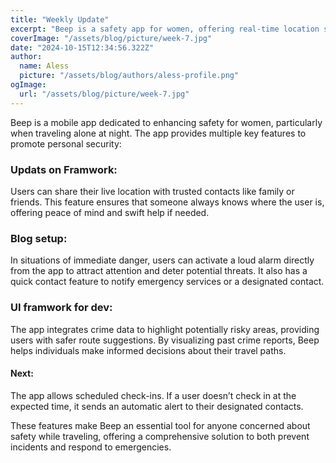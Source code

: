 ```yaml
---
title: "Weekly Update"
excerpt: "Beep is a safety app for women, offering real-time location sharing, emergency alerts, and crime data mapping to ensure secure travel, especially at night."
coverImage: "/assets/blog/picture/week-7.jpg"
date: "2024-10-15T12:34:56.322Z"
author:
  name: Aless
  picture: "/assets/blog/authors/aless-profile.png"
ogImage:
  url: "/assets/blog/picture/week-7.jpg"
---
```


Beep is a mobile app dedicated to enhancing safety for women, particularly when traveling alone at night. The app provides multiple key features to promote personal security:

### Updats on Framwork:

Users can share their live location with trusted contacts like family or friends. This feature ensures that someone always knows where the user is, offering peace of mind and swift help if needed.

### Blog setup:

In situations of immediate danger, users can activate a loud alarm directly from the app to attract attention and deter potential threats. It also has a quick contact feature to notify emergency services or a designated contact.

### UI framwork for dev:

The app integrates crime data to highlight potentially risky areas, providing users with safer route suggestions. By visualizing past crime reports, Beep helps individuals make informed decisions about their travel paths.

#### Next:

The app allows scheduled check-ins. If a user doesn’t check in at the expected time, it sends an automatic alert to their designated contacts.

These features make Beep an essential tool for anyone concerned about safety while traveling, offering a comprehensive solution to both prevent incidents and respond to emergencies.
